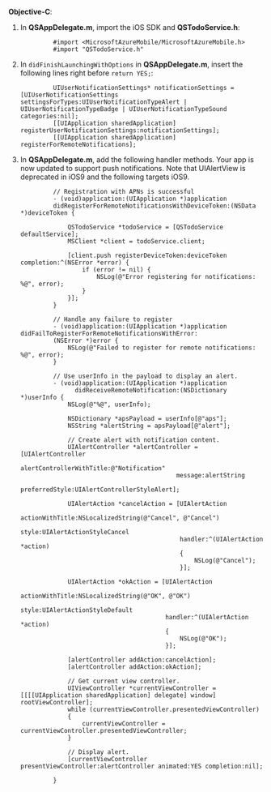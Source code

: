 **Objective-C**:

1. In **QSAppDelegate.m**, import the iOS SDK and **QSTodoService.h**:

                #import <MicrosoftAzureMobile/MicrosoftAzureMobile.h>
                #import "QSTodoService.h"

2. In `didFinishLaunchingWithOptions` in **QSAppDelegate.m**, insert the following lines right before `return YES;`:

                UIUserNotificationSettings* notificationSettings = [UIUserNotificationSettings settingsForTypes:UIUserNotificationTypeAlert | UIUserNotificationTypeBadge | UIUserNotificationTypeSound categories:nil];
                [[UIApplication sharedApplication] registerUserNotificationSettings:notificationSettings];
                [[UIApplication sharedApplication] registerForRemoteNotifications];

3. In **QSAppDelegate.m**, add the following handler methods. Your app is now updated to support push notifications. Note that UIAlertView is deprecated in iOS9 and the following targets iOS9.

                // Registration with APNs is successful
                - (void)application:(UIApplication *)application
                didRegisterForRemoteNotificationsWithDeviceToken:(NSData *)deviceToken {
                
                    QSTodoService *todoService = [QSTodoService defaultService];
                    MSClient *client = todoService.client;
                
                    [client.push registerDeviceToken:deviceToken completion:^(NSError *error) {
                        if (error != nil) {
                            NSLog(@"Error registering for notifications: %@", error);
                        }
                    }];
                }
                
                // Handle any failure to register
                - (void)application:(UIApplication *)application didFailToRegisterForRemoteNotificationsWithError:
                (NSError *)error {
                    NSLog(@"Failed to register for remote notifications: %@", error);
                }
                
                // Use userInfo in the payload to display an alert.
                - (void)application:(UIApplication *)application
                      didReceiveRemoteNotification:(NSDictionary *)userInfo {
                    NSLog(@"%@", userInfo);
                
                    NSDictionary *apsPayload = userInfo[@"aps"];
                    NSString *alertString = apsPayload[@"alert"];
                
                    // Create alert with notification content.
                    UIAlertController *alertController = [UIAlertController
                                                  alertControllerWithTitle:@"Notification"
                                                  message:alertString
                                                  preferredStyle:UIAlertControllerStyleAlert];
                
                    UIAlertAction *cancelAction = [UIAlertAction
                                                   actionWithTitle:NSLocalizedString(@"Cancel", @"Cancel")
                                                   style:UIAlertActionStyleCancel
                                                   handler:^(UIAlertAction *action)
                                                   {
                                                       NSLog(@"Cancel");
                                                   }];
                    
                    UIAlertAction *okAction = [UIAlertAction
                                               actionWithTitle:NSLocalizedString(@"OK", @"OK")
                                               style:UIAlertActionStyleDefault
                                               handler:^(UIAlertAction *action)
                                               {
                                                   NSLog(@"OK");
                                               }];
                    
                    [alertController addAction:cancelAction];
                    [alertController addAction:okAction];
                    
                    // Get current view controller.
                    UIViewController *currentViewController = [[[[UIApplication sharedApplication] delegate] window] rootViewController];
                    while (currentViewController.presentedViewController)
                    {
                        currentViewController = currentViewController.presentedViewController;
                    }
                    
                    // Display alert.
                    [currentViewController presentViewController:alertController animated:YES completion:nil];
                
                }
